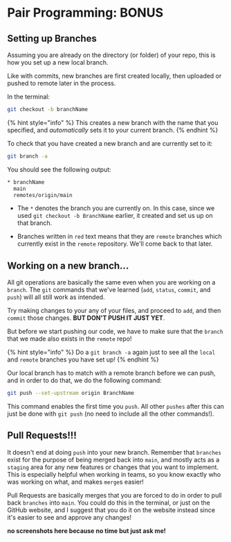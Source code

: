 # Pair Programming: BONUS

## Setting up Branches
Assuming you are already on the directory (or folder) of your repo, this is how you set up a new local branch.

Like with commits, new branches are first created locally, then uploaded or pushed to remote later in the process.

In the terminal:
```bash
git checkout -b branchName
```
{% hint style="info" %}
   This creates a new branch with the name that you specified, and _automatically_ sets it to your current branch.
{% endhint %}

To check that you have created a new branch and are currently set to it:
```bash
git branch -a
```
You should see the following output:
```bash
* branchName
  main
  remotes/origin/main
```

- The `*` denotes the branch you are currently on. In this case, since we used `git checkout -b BranchName` earlier, it created and set us up on that branch.

- Branches written in `red` text means that they are `remote` branches which currently exist in the `remote` repository. We'll come back to that later.

## Working on a new branch...

All git operations are basically the same even when you are working on a `branch`. The `git` commands that we've learned (`add`, `status`, `commit`, and `push`) will all still work as intended.

Try making changes to your any of your files, and proceed to `add`, and then `commit` those changes. **BUT DON'T PUSH IT JUST YET**.

But before we start pushing our code, we have to make sure that the `branch` that we made also exists in the `remote` repo!

{% hint style="info" %}
   Do a `git branch -a` again just to see all the `local` and `remote` branches you have set up!
{% endhint %}

Our local branch has to match with a remote branch before we can push, and in order to do that, we do the following command:

```bash
git push --set-upstream origin BranchName
```

This command enables the first time you `push`. All other `pushes` after this can just be done with `git push` (no need to include all the other commands!).

## Pull Requests!!!

It doesn't end at doing `push` into your new branch. Remember that `branches` exist for the purpose of being merged back into `main`, and mostly acts as a `staging` area for any new features or changes that you want to implement. This is especially helpful when working in teams, so you know exactly who was working on what, and makes `merge`s easier!

Pull Requests are basically merges that you are forced to do in order to pull back `branches` into `main`. You could do this in the terminal, or just on the GitHub website, and I suggest that you do it on the website instead since it's easier to see and approve any changes!

**no screenshots here because no time but just ask me!**